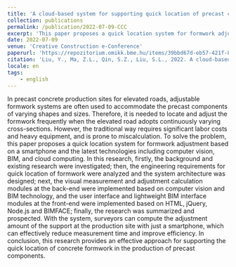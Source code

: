 ```yaml
---
title: 'A cloud-based system for supporting quick location of precast concrete formwork using computer vision and BIM'
collection: publications
permalink: /publication/2022-07-09-CCC
excerpt: 'This paper proposes a quick location system for formwork adjustment based on a smartphone and the latest technologies including computer vision, BIM, and cloud computing. '
date: 2022-07-09
venue: 'Creative Construction e-Conference'
paperurl: 'https://repozitorium.omikk.bme.hu/items/39bbd67d-eb57-421f-8d08-ba710eb7d8a5'
citation: 'Liu, Y., Ma, Z.L., Qin, S.Z., Liu, S.L., 2022. A cloud-based system for supporting quick location of precast concrete formwork using computer vision and BIM, in: Creative Construction E-Conference 2022. pp. 97–104. https://doi.org/10.3311/CCC2022-014'
locale: en
tags:
    - english
---
```


In precast concrete production sites for elevated roads, adjustable formwork systems are often used to accommodate the precast components of varying shapes and sizes. Therefore, it is needed to locate and adjust the formwork frequently when the elevated road adopts continuously varying cross-sections. However, the traditional way requires significant labor costs and heavy equipment, and is prone to miscalculation. To solve the problem, this paper proposes a quick location system for formwork adjustment based on a smartphone and the latest technologies including computer vision, BIM, and cloud computing. In this research, firstly, the background and existing research were investigated; then, the engineering requirements for quick location of formwork were analyzed and the system architecture was designed; next, the visual measurement and adjustment calculation modules at the back-end were implemented based on computer vision and BIM technology, and the user interface and lightweight BIM interface modules at the front-end were implemented based on HTML, jQuery, Node.js and BIMFACE; finally, the research was summarized and prospected. With the system, surveyors can compute the adjustment amount of the support at the production site with just a smartphone, which can effectively reduce measurement time and improve efficiency. In conclusion, this research provides an effective approach for supporting the quick location of concrete formwork in the production of precast components.